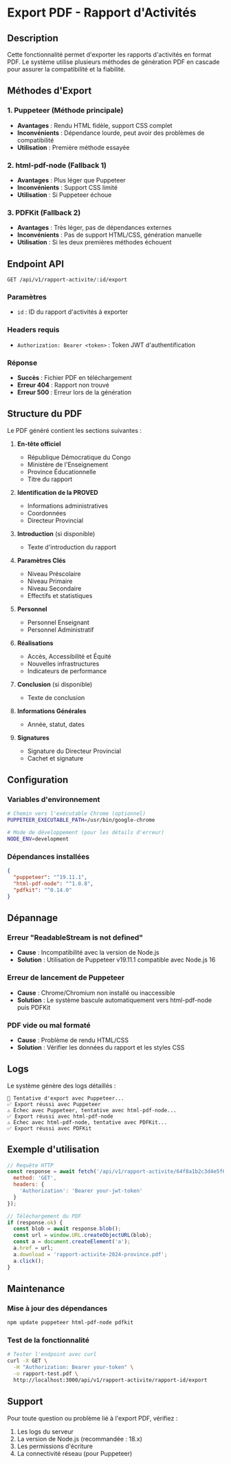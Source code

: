 # Export PDF - Rapport d'Activités

## Description

Cette fonctionnalité permet d'exporter les rapports d'activités en format PDF. Le système utilise plusieurs méthodes de génération PDF en cascade pour assurer la compatibilité et la fiabilité.

## Méthodes d'Export

### 1. Puppeteer (Méthode principale)
- **Avantages** : Rendu HTML fidèle, support CSS complet
- **Inconvénients** : Dépendance lourde, peut avoir des problèmes de compatibilité
- **Utilisation** : Première méthode essayée

### 2. html-pdf-node (Fallback 1)
- **Avantages** : Plus léger que Puppeteer
- **Inconvénients** : Support CSS limité
- **Utilisation** : Si Puppeteer échoue

### 3. PDFKit (Fallback 2)
- **Avantages** : Très léger, pas de dépendances externes
- **Inconvénients** : Pas de support HTML/CSS, génération manuelle
- **Utilisation** : Si les deux premières méthodes échouent

## Endpoint API

```
GET /api/v1/rapport-activite/:id/export
```

### Paramètres
- `id` : ID du rapport d'activités à exporter

### Headers requis
- `Authorization: Bearer <token>` : Token JWT d'authentification

### Réponse
- **Succès** : Fichier PDF en téléchargement
- **Erreur 404** : Rapport non trouvé
- **Erreur 500** : Erreur lors de la génération

## Structure du PDF

Le PDF généré contient les sections suivantes :

1. **En-tête officiel**
   - République Démocratique du Congo
   - Ministère de l'Enseignement
   - Province Éducationnelle
   - Titre du rapport

2. **Identification de la PROVED**
   - Informations administratives
   - Coordonnées
   - Directeur Provincial

3. **Introduction** (si disponible)
   - Texte d'introduction du rapport

4. **Paramètres Clés**
   - Niveau Préscolaire
   - Niveau Primaire
   - Niveau Secondaire
   - Effectifs et statistiques

5. **Personnel**
   - Personnel Enseignant
   - Personnel Administratif

6. **Réalisations**
   - Accès, Accessibilité et Équité
   - Nouvelles infrastructures
   - Indicateurs de performance

7. **Conclusion** (si disponible)
   - Texte de conclusion

8. **Informations Générales**
   - Année, statut, dates

9. **Signatures**
   - Signature du Directeur Provincial
   - Cachet et signature

## Configuration

### Variables d'environnement
```bash
# Chemin vers l'exécutable Chrome (optionnel)
PUPPETEER_EXECUTABLE_PATH=/usr/bin/google-chrome

# Mode de développement (pour les détails d'erreur)
NODE_ENV=development
```

### Dépendances installées
```json
{
  "puppeteer": "^19.11.1",
  "html-pdf-node": "^1.0.8",
  "pdfkit": "^0.14.0"
}
```

## Dépannage

### Erreur "ReadableStream is not defined"
- **Cause** : Incompatibilité avec la version de Node.js
- **Solution** : Utilisation de Puppeteer v19.11.1 compatible avec Node.js 16

### Erreur de lancement de Puppeteer
- **Cause** : Chrome/Chromium non installé ou inaccessible
- **Solution** : Le système bascule automatiquement vers html-pdf-node puis PDFKit

### PDF vide ou mal formaté
- **Cause** : Problème de rendu HTML/CSS
- **Solution** : Vérifier les données du rapport et les styles CSS

## Logs

Le système génère des logs détaillés :
```
🔄 Tentative d'export avec Puppeteer...
✅ Export réussi avec Puppeteer
⚠️ Échec avec Puppeteer, tentative avec html-pdf-node...
✅ Export réussi avec html-pdf-node
⚠️ Échec avec html-pdf-node, tentative avec PDFKit...
✅ Export réussi avec PDFKit
```

## Exemple d'utilisation

```javascript
// Requête HTTP
const response = await fetch('/api/v1/rapport-activite/64f8a1b2c3d4e5f6a7b8c9d0/export', {
  method: 'GET',
  headers: {
    'Authorization': 'Bearer your-jwt-token'
  }
});

// Téléchargement du PDF
if (response.ok) {
  const blob = await response.blob();
  const url = window.URL.createObjectURL(blob);
  const a = document.createElement('a');
  a.href = url;
  a.download = 'rapport-activite-2024-province.pdf';
  a.click();
}
```

## Maintenance

### Mise à jour des dépendances
```bash
npm update puppeteer html-pdf-node pdfkit
```

### Test de la fonctionnalité
```bash
# Tester l'endpoint avec curl
curl -X GET \
  -H "Authorization: Bearer your-token" \
  -o rapport-test.pdf \
  http://localhost:3000/api/v1/rapport-activite/rapport-id/export
```

## Support

Pour toute question ou problème lié à l'export PDF, vérifiez :
1. Les logs du serveur
2. La version de Node.js (recommandée : 18.x)
3. Les permissions d'écriture
4. La connectivité réseau (pour Puppeteer)
